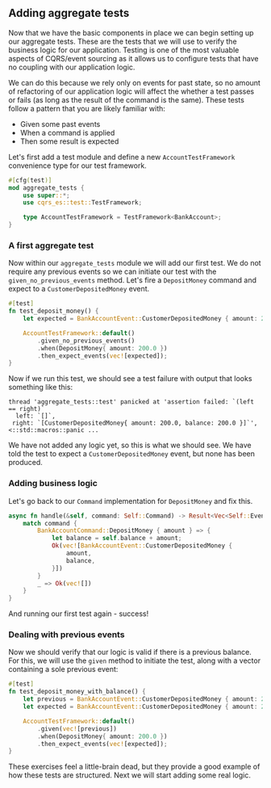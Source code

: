 ## Adding aggregate tests

Now that we have the basic components in place we can begin setting up our aggregate tests. These are the tests that
we will use to verify the business logic for our application. Testing is one of the most valuable aspects of CQRS/event 
sourcing as it allows us to configure tests that have no coupling with our application logic.

We can do this because we rely only on events for past state, so no amount of refactoring of our application logic will
affect the whether a test passes or fails (as long as the result of the command is the same).
These tests follow a pattern that you are likely familiar with:

- Given some past events
- When a command is applied
- Then some result is expected

Let's first add a test module and define a new `AccountTestFramework` convenience type for our test framework.

```rust
#[cfg(test)]
mod aggregate_tests {
    use super::*;
    use cqrs_es::test::TestFramework;

    type AccountTestFramework = TestFramework<BankAccount>;
}
```

### A first aggregate test

Now within our `aggregate_tests` module we will add our first test. 
We do not require any previous events so we can initiate our test with the `given_no_previous_events` method.
Let's fire a `DepositMoney` command and expect to a `CustomerDepositedMoney` event. 

```rust
#[test]
fn test_deposit_money() {
    let expected = BankAccountEvent::CustomerDepositedMoney { amount: 200.0, balance: 200.0 };

    AccountTestFramework::default()
        .given_no_previous_events()
        .when(DepositMoney{ amount: 200.0 })
        .then_expect_events(vec![expected]);
}
```

Now if we run this test, we should see a test failure with output that looks something like this:

```
thread 'aggregate_tests::test' panicked at 'assertion failed: `(left == right)`
  left: `[]`,
 right: `[CustomerDepositedMoney{ amount: 200.0, balance: 200.0 }]`', <::std::macros::panic ...
```
We have not added any logic yet, so this is what we should see. 
We have told the test to expect a `CustomerDepositedMoney` event, but none has been produced.

### Adding business logic

Let's go back to our `Command` implementation for `DepositMoney` and fix this.

```rust
async fn handle(&self, command: Self::Command) -> Result<Vec<Self::Event>, AggregateError<Self::Error>> {
    match command {
        BankAccountCommand::DepositMoney { amount } => {
            let balance = self.balance + amount;
            Ok(vec![BankAccountEvent::CustomerDepositedMoney {
                amount,
                balance,
            }])
        }
        _ => Ok(vec![])
    }
}

```

And running our first test again - success!

### Dealing with previous events

Now we should verify that our logic is valid if there is a previous balance. For this, we will use the `given` method to 
initiate the test, along with a vector containing a sole previous event:

```rust
#[test]
fn test_deposit_money_with_balance() {
    let previous = BankAccountEvent::CustomerDepositedMoney { amount: 200.0, balance: 200.0 };
    let expected = BankAccountEvent::CustomerDepositedMoney { amount: 200.0, balance: 400.0 };

    AccountTestFramework::default()
        .given(vec![previous])
        .when(DepositMoney{ amount: 200.0 })
        .then_expect_events(vec![expected]);
}
```

These exercises feel a little-brain dead, but they provide a good example of how these tests are structured. 
Next we will start adding some real logic.
